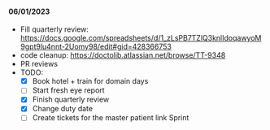 #### 06/01/2023

- Fill quarterly review: https://docs.google.com/spreadsheets/d/1_zLsPB7TZlQ3knlIdoqawyoM9gpt9lu4nnt-2Uomy98/edit#gid=428366753
- code cleanup: https://doctolib.atlassian.net/browse/TT-9348
- PR reviews
- TODO:
	- [x] Book hotel + train for domain days
	- [ ] Start fresh eye report
	- [x] Finish quarterly review
	- [x] Change duty date
	- [ ] Create tickets for the master patient link Sprint